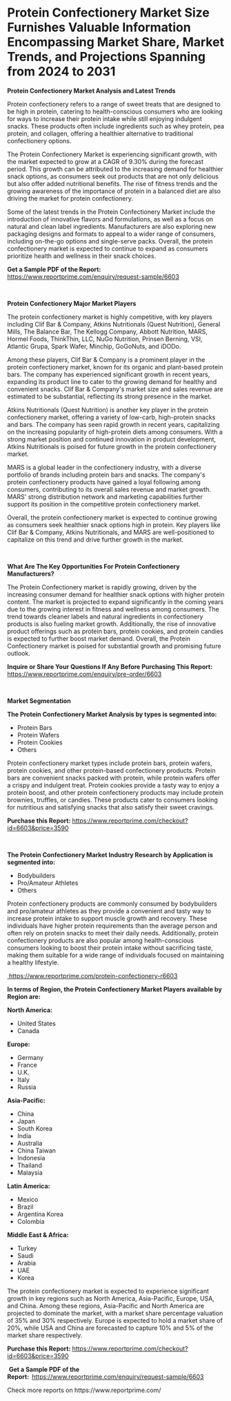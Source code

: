 <p><h1>Protein Confectionery Market Size Furnishes Valuable Information Encompassing Market Share, Market Trends, and Projections Spanning from 2024 to 2031</h1></p><p><strong>Protein Confectionery Market Analysis and Latest Trends</strong></p>
<p><p>Protein confectionery refers to a range of sweet treats that are designed to be high in protein, catering to health-conscious consumers who are looking for ways to increase their protein intake while still enjoying indulgent snacks. These products often include ingredients such as whey protein, pea protein, and collagen, offering a healthier alternative to traditional confectionery options.</p><p>The Protein Confectionery Market is experiencing significant growth, with the market expected to grow at a CAGR of 9.30% during the forecast period. This growth can be attributed to the increasing demand for healthier snack options, as consumers seek out products that are not only delicious but also offer added nutritional benefits. The rise of fitness trends and the growing awareness of the importance of protein in a balanced diet are also driving the market for protein confectionery.</p><p>Some of the latest trends in the Protein Confectionery Market include the introduction of innovative flavors and formulations, as well as a focus on natural and clean label ingredients. Manufacturers are also exploring new packaging designs and formats to appeal to a wider range of consumers, including on-the-go options and single-serve packs. Overall, the protein confectionery market is expected to continue to expand as consumers prioritize health and wellness in their snack choices.</p></p>
<p><strong>Get a Sample PDF of the Report:&nbsp;</strong> <a href="https://www.reportprime.com/enquiry/request-sample/6603">https://www.reportprime.com/enquiry/request-sample/6603</a></p>
<p>&nbsp;</p>
<p><strong>Protein Confectionery Major Market Players</strong></p>
<p><p>The protein confectionery market is highly competitive, with key players including Clif Bar & Company, Atkins Nutritionals (Quest Nutrition), General Mills, The Balance Bar, The Kellogg Company, Abbott Nutrition, MARS, Hormel Foods, ThinkThin, LLC, NuGo Nutrition, Prinsen Berning, VSI, Atlantic Grupa, Spark Wafer, Minchip, GoGoNuts, and iDODo. </p><p>Among these players, Clif Bar & Company is a prominent player in the protein confectionery market, known for its organic and plant-based protein bars. The company has experienced significant growth in recent years, expanding its product line to cater to the growing demand for healthy and convenient snacks. Clif Bar & Company's market size and sales revenue are estimated to be substantial, reflecting its strong presence in the market.</p><p>Atkins Nutritionals (Quest Nutrition) is another key player in the protein confectionery market, offering a variety of low-carb, high-protein snacks and bars. The company has seen rapid growth in recent years, capitalizing on the increasing popularity of high-protein diets among consumers. With a strong market position and continued innovation in product development, Atkins Nutritionals is poised for future growth in the protein confectionery market.</p><p>MARS is a global leader in the confectionery industry, with a diverse portfolio of brands including protein bars and snacks. The company's protein confectionery products have gained a loyal following among consumers, contributing to its overall sales revenue and market growth. MARS' strong distribution network and marketing capabilities further support its position in the competitive protein confectionery market. </p><p>Overall, the protein confectionery market is expected to continue growing as consumers seek healthier snack options high in protein. Key players like Clif Bar & Company, Atkins Nutritionals, and MARS are well-positioned to capitalize on this trend and drive further growth in the market.</p></p>
<p>&nbsp;</p>
<p><strong>What Are The Key Opportunities For Protein Confectionery Manufacturers?</strong></p>
<p><p>The Protein Confectionery market is rapidly growing, driven by the increasing consumer demand for healthier snack options with higher protein content. The market is projected to expand significantly in the coming years due to the growing interest in fitness and wellness among consumers. The trend towards cleaner labels and natural ingredients in confectionery products is also fueling market growth. Additionally, the rise of innovative product offerings such as protein bars, protein cookies, and protein candies is expected to further boost market demand. Overall, the Protein Confectionery market is poised for substantial growth and promising future outlook.</p></p>
<p><strong>Inquire or Share Your Questions If Any Before Purchasing This Report:</strong> <a href="https://www.reportprime.com/enquiry/pre-order/6603">https://www.reportprime.com/enquiry/pre-order/6603</a></p>
<p>&nbsp;</p>
<p><strong>Market Segmentation</strong></p>
<p><strong>The Protein Confectionery Market Analysis by types is segmented into:</strong></p>
<p><ul><li>Protein Bars</li><li>Protein Wafers</li><li>Protein Cookies</li><li>Others</li></ul></p>
<p><p>Protein confectionery market types include protein bars, protein wafers, protein cookies, and other protein-based confectionery products. Protein bars are convenient snacks packed with protein, while protein wafers offer a crispy and indulgent treat. Protein cookies provide a tasty way to enjoy a protein boost, and other protein confectionery products may include protein brownies, truffles, or candies. These products cater to consumers looking for nutritious and satisfying snacks that also satisfy their sweet cravings.</p></p>
<p><strong>Purchase this Report:&nbsp;</strong><a href="https://www.reportprime.com/checkout?id=6603&price=3590">https://www.reportprime.com/checkout?id=6603&price=3590</a></p>
<p>&nbsp;</p>
<p><strong>The Protein Confectionery Market Industry Research by Application is segmented into:</strong></p>
<p><ul><li>Bodybuilders</li><li>Pro/Amateur Athletes</li><li>Others</li></ul></p>
<p><p>Protein confectionery products are commonly consumed by bodybuilders and pro/amateur athletes as they provide a convenient and tasty way to increase protein intake to support muscle growth and recovery. These individuals have higher protein requirements than the average person and often rely on protein snacks to meet their daily needs. Additionally, protein confectionery products are also popular among health-conscious consumers looking to boost their protein intake without sacrificing taste, making them suitable for a wide range of individuals focused on maintaining a healthy lifestyle.</p></p>
<p><a href="https://www.reportprime.com/protein-confectionery-r6603">&nbsp;https://www.reportprime.com/protein-confectionery-r6603</a></p>
<p><strong>In terms of Region, the Protein Confectionery Market Players available by Region are:</strong></p>
<p>
    <p> <strong> North America: </strong>
        <ul>
            <li>United States</li>
            <li>Canada</li>
        </ul>
        </p> 
    <p> <strong> Europe: </strong>
        <ul>
            <li>Germany</li>
            <li>France</li>
            <li>U.K.</li>
            <li>Italy</li>
            <li>Russia</li>
        </ul>
        </p> 
    <p> <strong> Asia-Pacific: </strong>
        <ul>
            <li>China</li>
            <li>Japan</li>
            <li>South Korea</li>
            <li>India</li>
            <li>Australia</li>
            <li>China Taiwan</li>
            <li>Indonesia</li>
            <li>Thailand</li>
            <li>Malaysia</li>
        </ul>
        </p> 
    <p> <strong> Latin America: </strong>
        <ul>
            <li>Mexico</li>
            <li>Brazil</li>
            <li>Argentina Korea</li>
            <li>Colombia</li>
        </ul>
        </p> 
    <p> <strong> Middle East & Africa: </strong>
        <ul>
            <li>Turkey</li>
            <li>Saudi</li>
            <li>Arabia</li>
            <li>UAE</li>
            <li>Korea</li>
        </ul>
    </p>
    </p>
<p><p>The protein confectionery market is expected to experience significant growth in key regions such as North America, Asia-Pacific, Europe, USA, and China. Among these regions, Asia-Pacific and North America are projected to dominate the market, with a market share percentage valuation of 35% and 30% respectively. Europe is expected to hold a market share of 20%, while USA and China are forecasted to capture 10% and 5% of the market share respectively.</p></p>
<p><strong>Purchase this Report: </strong><a href="https://www.reportprime.com/checkout?id=6603&price=3590">https://www.reportprime.com/checkout?id=6603&price=3590</a></p>
<p>&nbsp;<strong>Get a Sample PDF of the Report:&nbsp;&nbsp;</strong><a href="https://www.reportprime.com/enquiry/request-sample/6603">https://www.reportprime.com/enquiry/request-sample/6603</a></p>
<p><strong></strong></p>
<p>Check more reports on https://www.reportprime.com/</p>